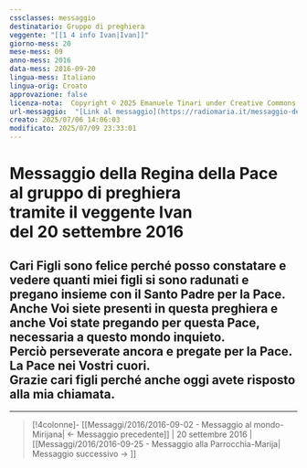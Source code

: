 ```yaml
---
cssclasses: messaggio
destinatario: Gruppo di preghiera
veggente: "[[1 4 info Ivan|Ivan]]"
giorno-mess: 20
mese-mess: 09
anno-mess: 2016
data-mess: 2016-09-20
lingua-mess: Italiano
lingua-orig: Croato
approvazione: false
licenza-nota:  Copyright © 2025 Emanuele Tinari under Creative Commons BY-NC-SA 4.0 https://creativecommons.org/licenses/by-nc-sa/4.0/
url-messaggio:  "[Link al messaggio](https://radiomaria.it/messaggio-del-20-settembre-2016/)"
creato: 2025/07/06 14:06:03
modificato: 2025/07/09 23:33:01
---
```


# Messaggio della Regina della Pace<br>al gruppo di preghiera<br>tramite il veggente Ivan<br>del 20 settembre 2016

## Cari Figli sono felice perché posso constatare e vedere quanti miei figli si sono radunati e pregano insieme con il Santo Padre per la Pace.<br>Anche Voi siete presenti in questa preghiera e anche Voi state pregando per questa Pace, necessaria a questo mondo inquieto.<br>Perciò perseverate ancora e pregate per la Pace.<br>La Pace nei Vostri cuori.<br>Grazie cari figli perché anche oggi avete risposto alla mia chiamata.

***

> [!4colonne]- [[Messaggi/2016/2016-09-02 - Messaggio al mondo-Mirijana| ← Messaggio precedente]] | 20 settembre 2016 | [[Messaggi/2016/2016-09-25 - Messaggio alla Parrocchia-Marija| Messaggio successivo → ]]